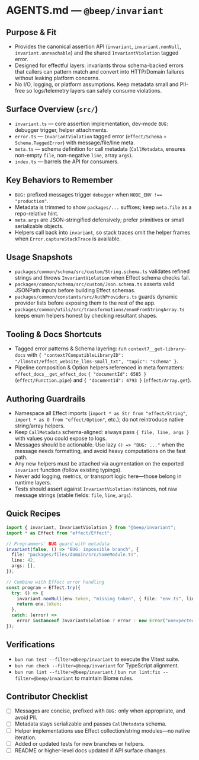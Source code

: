 # AGENTS.md — `@beep/invariant`

## Purpose & Fit
- Provides the canonical assertion API (`invariant`, `invariant.nonNull`, `invariant.unreachable`) and the shared `InvariantViolation` tagged error.
- Designed for effectful layers: invariants throw schema-backed errors that callers can pattern match and convert into HTTP/Domain failures without leaking platform concerns.
- No I/O, logging, or platform assumptions. Keep metadata small and PII-free so logs/telemetry layers can safely consume violations.

## Surface Overview (`src/`)
- `invariant.ts` — core assertion implementation, dev-mode `BUG:` debugger trigger, helper attachments.
- `error.ts` — `InvariantViolation` tagged error (`effect/Schema` + `Schema.TaggedError`) with message/file/line meta.
- `meta.ts` — schema definition for call metadata (`CallMetadata`, ensures non-empty `file`, non-negative `line`, array `args`).
- `index.ts` — barrels the API for consumers.

## Key Behaviors to Remember
- `BUG:` prefixed messages trigger `debugger` when `NODE_ENV !== "production"`.
- Metadata is trimmed to show `packages/...` suffixes; keep `meta.file` as a repo-relative hint.
- `meta.args` are JSON-stringified defensively; prefer primitives or small serializable objects.
- Helpers call back into `invariant`, so stack traces omit the helper frames when `Error.captureStackTrace` is available.

## Usage Snapshots
- `packages/common/schema/src/custom/String.schema.ts` validates refined strings and throws `InvariantViolation` when Effect schema checks fail.
- `packages/common/schema/src/custom/Json.schema.ts` asserts valid JSONPath inputs before building Effect schemas.
- `packages/common/constants/src/AuthProviders.ts` guards dynamic provider lists before exposing them to the rest of the app.
- `packages/common/utils/src/transformations/enumFromStringArray.ts` keeps enum helpers honest by checking resultant shapes.

## Tooling & Docs Shortcuts
- Tagged error patterns & Schema layering: run `context7__get-library-docs` with `{ "context7CompatibleLibraryID": "/llmstxt/effect_website_llms-small_txt", "topic": "schema" }`.
- Pipeline composition & Option helpers referenced in meta formatters: `effect_docs__get_effect_doc` `{ "documentId": 6585 }` (`effect/Function.pipe`) and `{ "documentId": 4793 }` (`effect/Array.get`).

## Authoring Guardrails
- Namespace all Effect imports (`import * as Str from "effect/String"`, `import * as O from "effect/Option"`, etc.); do not reintroduce native string/array helpers.
- Keep `CallMetadata` schema-aligned: always pass `{ file, line, args }` with values you could expose to logs.
- Messages should be actionable. Use lazy `() => "BUG: ..."` when the message needs formatting, and avoid heavy computations on the fast path.
- Any new helpers must be attached via augmentation on the exported `invariant` function (follow existing typings).
- Never add logging, metrics, or transport logic here—those belong in runtime layers.
- Tests should assert against `InvariantViolation` instances, not raw message strings (stable fields: `file`, `line`, `args`).

## Quick Recipes
```ts
import { invariant, InvariantViolation } from "@beep/invariant";
import * as Effect from "effect/Effect";

// Programmers' BUG guard with metadata
invariant(false, () => "BUG: impossible branch", {
  file: "packages/files/domain/src/SomeModule.ts",
  line: 42,
  args: [],
});

// Combine with Effect error handling
const program = Effect.try({
  try: () => {
    invariant.nonNull(env.token, "missing token", { file: "env.ts", line: 17, args: [env] });
    return env.token;
  },
  catch: (error) =>
    error instanceof InvariantViolation ? error : new Error("unexpected failure"),
});
```

## Verifications
- `bun run test --filter=@beep/invariant` to execute the Vitest suite.
- `bun run check --filter=@beep/invariant` for TypeScript alignment.
- `bun run lint --filter=@beep/invariant` / `bun run lint:fix --filter=@beep/invariant` to maintain Biome rules.

## Contributor Checklist
- [ ] Messages are concise, prefixed with `BUG:` only when appropriate, and avoid PII.
- [ ] Metadata stays serializable and passes `CallMetadata` schema.
- [ ] Helper implementations use Effect collection/string modules—no native iteration.
- [ ] Added or updated tests for new branches or helpers.
- [ ] README or higher-level docs updated if API surface changes.
